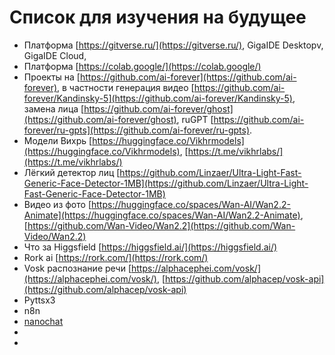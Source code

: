 # Список для изучения на будущее

- Платформа [https://gitverse.ru/](https://gitverse.ru/), GigaIDE Desktopv, GigaIDE Cloud, 
- Платформа [https://colab.google/](https://colab.google/)
- Проекты на [https://github.com/ai-forever](https://github.com/ai-forever), в частности генерация видео [https://github.com/ai-forever/Kandinsky-5](https://github.com/ai-forever/Kandinsky-5), замена лица [https://github.com/ai-forever/ghost](https://github.com/ai-forever/ghost), ruGPT [https://github.com/ai-forever/ru-gpts](https://github.com/ai-forever/ru-gpts).
- Модели Вихрь [https://huggingface.co/Vikhrmodels](https://huggingface.co/Vikhrmodels), [https://t.me/vikhrlabs/](https://t.me/vikhrlabs/)
- Лёгкий детектор лиц [https://github.com/Linzaer/Ultra-Light-Fast-Generic-Face-Detector-1MB](https://github.com/Linzaer/Ultra-Light-Fast-Generic-Face-Detector-1MB)
- Видео из фото [https://huggingface.co/spaces/Wan-AI/Wan2.2-Animate](https://huggingface.co/spaces/Wan-AI/Wan2.2-Animate), [https://github.com/Wan-Video/Wan2.2](https://github.com/Wan-Video/Wan2.2)
- Что за Higgsfield [https://higgsfield.ai/](https://higgsfield.ai/)
- Rork ai [https://rork.com/](https://rork.com/)
- Vosk распознание речи [https://alphacephei.com/vosk/](https://alphacephei.com/vosk/), [https://github.com/alphacep/vosk-api](https://github.com/alphacep/vosk-api)
- Pyttsx3
- n8n
- [nanochat](https://github.com/karpathy/nanochat)
- []()
- []()